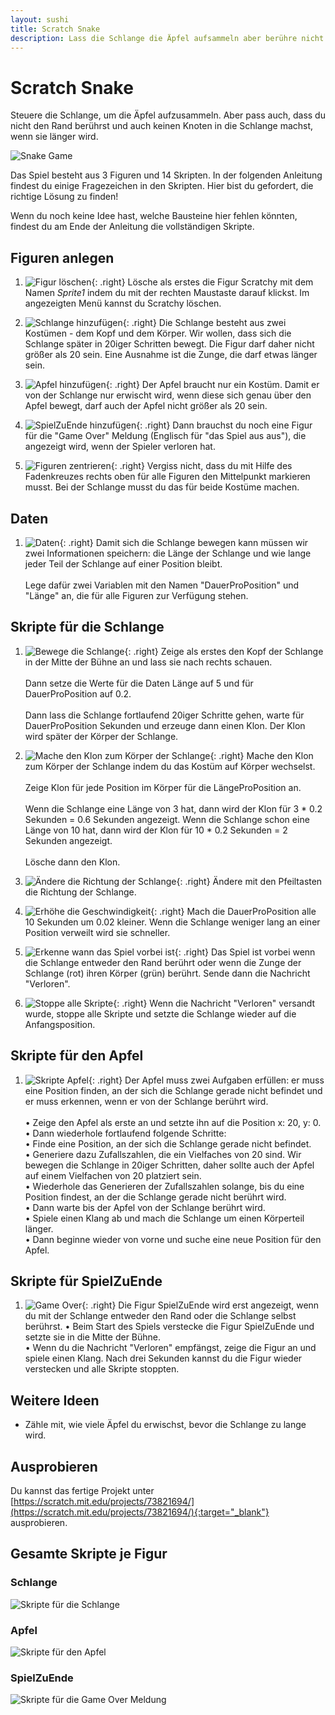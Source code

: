 ```yaml
---
layout: sushi
title: Scratch Snake
description: Lass die Schlange die Äpfel aufsammeln aber berühre nicht den Rand und verwickle dich nicht, wenn die Schlange länger wird.
---
```


# Scratch Snake

Steuere die Schlange, um die Äpfel aufzusammeln. Aber pass auch, dass du nicht den Rand berührst und auch keinen Knoten in die Schlange machst, wenn sie länger wird.

<p class="center"><img alt="Snake Game" src="scratch-snake/snake-game.png" /></p>

Das Spiel besteht aus 3 Figuren und 14 Skripten. In der folgenden Anleitung findest du einige Fragezeichen in den Skripten. Hier bist du gefordert, die richtige Lösung zu finden!

Wenn du noch keine Idee hast, welche Bausteine hier fehlen könnten, findest du am Ende der Anleitung die vollständigen Skripte.

## Figuren anlegen

1. ![Figur löschen](scratch-snake/figur-loeschen.png){: .right}
Lösche als erstes die Figur Scratchy mit dem Namen *Sprite1* indem du mit der rechten Maustaste darauf klickst. 
Im angezeigten Menü kannst du Scratchy löschen.

2. ![Schlange hinzufügen](scratch-snake/figur-schlange.png){: .right}
Die Schlange besteht aus zwei Kostümen - dem Kopf und dem Körper. Wir wollen, dass sich die Schlange später in 20iger Schritten bewegt. Die Figur darf daher nicht größer als 20 sein. 
Eine Ausnahme ist die Zunge, die darf etwas länger sein.

3. ![Apfel hinzufügen](scratch-snake/figur-apfel.png){: .right}
Der Apfel braucht nur ein Kostüm. Damit er von der Schlange nur erwischt wird, wenn diese sich genau über den Apfel bewegt, darf auch der Apfel nicht größer als 20 sein.

4. ![SpielZuEnde hinzufügen](scratch-snake/figur-game-over.png){: .right}
Dann brauchst du noch eine Figur für die "Game Over" Meldung (Englisch für "das Spiel aus aus"), die angezeigt wird, wenn der Spieler verloren hat.

5. ![Figuren zentrieren](scratch-snake/figur-zentrieren.png){: .right}
Vergiss nicht, dass du mit Hilfe des Fadenkreuzes rechts oben für alle Figuren den Mittelpunkt markieren musst. Bei der Schlange musst du das für beide Kostüme machen.

## Daten

1. ![Daten](scratch-snake/daten.png){: .right}
Damit sich die Schlange bewegen kann müssen wir zwei Informationen speichern: die Länge der Schlange und wie lange jeder Teil der Schlange auf einer Position bleibt.<br/><br/>
Lege dafür zwei Variablen mit den Namen "DauerProPosition" und "Länge" an, die für alle Figuren zur Verfügung stehen.

## Skripte für die Schlange

1. ![Bewege die Schlange](scratch-snake/skript-schlange-1.png){: .right}
Zeige als erstes den Kopf der Schlange in der Mitte der Bühne an und lass sie nach rechts schauen.<br/><br/>
Dann setze die Werte für die Daten Länge auf 5 und für DauerProPosition auf 0.2.<br/><br/>
Dann lass die Schlange fortlaufend 20iger Schritte gehen, warte für DauerProPosition Sekunden und erzeuge dann einen Klon. Der Klon wird später der Körper der Schlange.

2. ![Mache den Klon zum Körper der Schlange](scratch-snake/skript-schlange-2.png){: .right}
Mache den Klon zum Körper der Schlange indem du das Kostüm auf Körper wechselst.<br/><br/>
Zeige Klon für jede Position im Körper für die LängeProPosition an.<br/><br/>
Wenn die Schlange eine Länge von 3 hat, dann wird der Klon für 3 * 0.2 Sekunden = 0.6 Sekunden angezeigt. Wenn die Schlange schon eine Länge von 10 hat, 
dann wird der Klon für 10 * 0.2 Sekunden = 2 Sekunden angezeigt.<br/><br/>
Lösche dann den Klon.

3. ![Ändere die Richtung der Schlange](scratch-snake/skript-schlange-3.png){: .right}
Ändere mit den Pfeiltasten die Richtung der Schlange.

4. ![Erhöhe die Geschwindigkeit](scratch-snake/skript-schlange-4.png){: .right}
Mach die DauerProPosition alle 10 Sekunden um 0.02 kleiner. Wenn die Schlange weniger lang an einer Position verweilt wird sie schneller.

5. ![Erkenne wann das Spiel vorbei ist](scratch-snake/skript-schlange-5.png){: .right}
Das Spiel ist vorbei wenn die Schlange entweder den Rand berührt oder wenn die Zunge der Schlange (rot) ihren Körper (grün) berührt. Sende dann die Nachricht "Verloren".

6. ![Stoppe alle Skripte](scratch-snake/skript-schlange-6.png){: .right}
Wenn die Nachricht "Verloren" versandt wurde, stoppe alle Skripte und setzte die Schlange wieder auf die Anfangsposition.
  
## Skripte für den Apfel

1. ![Skripte Apfel](scratch-snake/skript-apfel-1.png){: .right}
Der Apfel muss zwei Aufgaben erfüllen: er muss eine Position finden, an der sich die Schlange gerade nicht befindet und er muss erkennen, wenn er von der Schlange berührt wird.<br/><br/> 
  • Zeige den Apfel als erste an und setzte ihn auf die Position x: 20, y: 0.<br/>
  • Dann wiederhole fortlaufend folgende Schritte:<br/>
    • Finde eine Position, an der sich die Schlange gerade nicht befindet.<br/>
    • Generiere dazu Zufallszahlen, die ein Vielfaches von 20 sind. Wir bewegen die Schlange in 20iger Schritten, daher sollte auch der Apfel auf einem Vielfachen von 20 platziert sein.<br/>
    • Wiederhole das Generieren der Zufallszahlen solange, bis du eine Position findest, an der die Schlange gerade nicht berührt wird.<br />
	• Dann warte bis der Apfel von der Schlange berührt wird.<br />
	• Spiele einen Klang ab und mach die Schlange um einen Körperteil länger.<br />
	• Dann beginne wieder von vorne und suche eine neue Position für den Apfel.
	
## Skripte für SpielZuEnde

1. ![Game Over](scratch-snake/skript-game-over-1.png){: .right}
Die Figur SpielZuEnde wird erst angezeigt, wenn du mit der Schlange entweder den Rand oder die Schlange selbst berührst.
  • Beim Start des Spiels verstecke die Figur SpielZuEnde und setzte sie in die Mitte der Bühne.<br/>
  • Wenn du die Nachricht "Verloren" empfängst, zeige die Figur an und spiele einen Klang. Nach drei Sekunden kannst du die Figur wieder verstecken und alle Skripte stoppten.

## Weitere Ideen

* Zähle mit, wie viele Äpfel du erwischst, bevor die Schlange zu lange wird.

## Ausprobieren

Du kannst das fertige Projekt unter [https://scratch.mit.edu/projects/73821694/](https://scratch.mit.edu/projects/73821694/){:target="_blank"} ausprobieren.

## Gesamte Skripte je Figur

### Schlange

![Skripte für die Schlange](scratch-snake/skript-schlange.png)

### Apfel

![Skripte für den Apfel](scratch-snake/skript-apfel.png)

### SpielZuEnde

![Skripte für die Game Over Meldung](scratch-snake/skript-game-over.png)